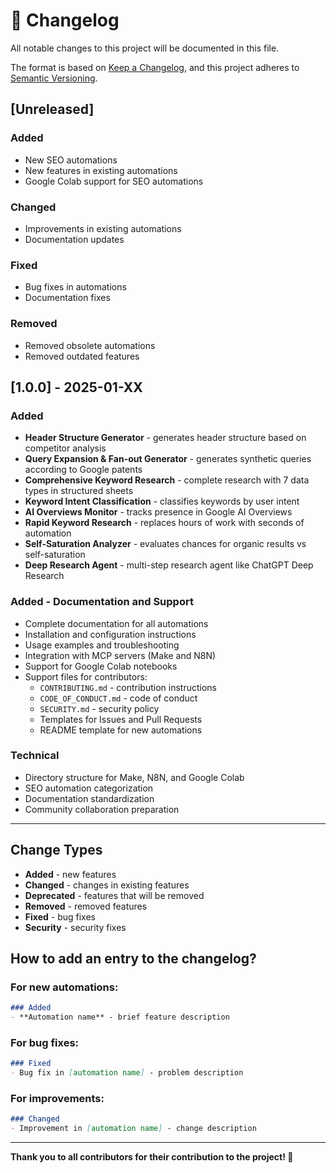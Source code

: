 # 📝 Changelog

All notable changes to this project will be documented in this file.

The format is based on [Keep a Changelog](https://keepachangelog.com/en/1.0.0/),
and this project adheres to [Semantic Versioning](https://semver.org/spec/v2.0.0.html).

## [Unreleased]

### Added
- New SEO automations
- New features in existing automations
- Google Colab support for SEO automations

### Changed
- Improvements in existing automations
- Documentation updates

### Fixed
- Bug fixes in automations
- Documentation fixes

### Removed
- Removed obsolete automations
- Removed outdated features

## [1.0.0] - 2025-01-XX

### Added
- **Header Structure Generator** - generates header structure based on competitor analysis
- **Query Expansion & Fan-out Generator** - generates synthetic queries according to Google patents
- **Comprehensive Keyword Research** - complete research with 7 data types in structured sheets
- **Keyword Intent Classification** - classifies keywords by user intent
- **AI Overviews Monitor** - tracks presence in Google AI Overviews
- **Rapid Keyword Research** - replaces hours of work with seconds of automation
- **Self-Saturation Analyzer** - evaluates chances for organic results vs self-saturation
- **Deep Research Agent** - multi-step research agent like ChatGPT Deep Research

### Added - Documentation and Support
- Complete documentation for all automations
- Installation and configuration instructions
- Usage examples and troubleshooting
- Integration with MCP servers (Make and N8N)
- Support for Google Colab notebooks
- Support files for contributors:
  - `CONTRIBUTING.md` - contribution instructions
  - `CODE_OF_CONDUCT.md` - code of conduct
  - `SECURITY.md` - security policy
  - Templates for Issues and Pull Requests
  - README template for new automations

### Technical
- Directory structure for Make, N8N, and Google Colab
- SEO automation categorization
- Documentation standardization
- Community collaboration preparation

---

## Change Types

- **Added** - new features
- **Changed** - changes in existing features
- **Deprecated** - features that will be removed
- **Removed** - removed features
- **Fixed** - bug fixes
- **Security** - security fixes

## How to add an entry to the changelog?

### For new automations:
```markdown
### Added
- **Automation name** - brief feature description
```

### For bug fixes:
```markdown
### Fixed
- Bug fix in [automation name] - problem description
```

### For improvements:
```markdown
### Changed
- Improvement in [automation name] - change description
```

---

**Thank you to all contributors for their contribution to the project! 🚀** 